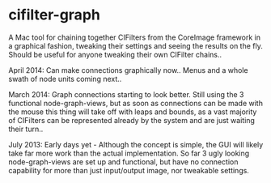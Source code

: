 cifilter-graph
==============

A Mac tool for chaining together CIFilters from the CoreImage framework in a graphical fashion, tweaking their settings and seeing the results on the fly. Should be useful for anyone tweaking their own CIFilter chains..

April 2014: Can make connections graphically now.. Menus and a whole swath of node units coming next..

March 2014: Graph connections starting to look better. Still using the 3 functional node-graph-views, but as soon as connections can be made with the mouse this thing will take off with leaps and bounds, as a vast majority of CIFilters can be represented already by the system and are just waiting their turn..

July 2013: Early days yet - Although the concept is simple, the GUI will likely take far more work than the actual implementation. So far 3 ugly looking node-graph-views are set up and functional, but have no connection capability for more than just input/output image, nor tweakable settings.